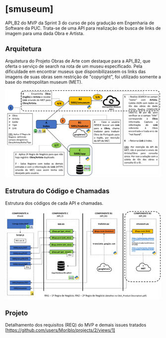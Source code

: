 # [smuseum]
 API_B2 do MVP da Sprint 3 do curso de pós gradução em Engenharia de Software da PUC.
 Trata-se de uma API para realização de busca de links de imagem para uma dada Obra e Artista.

## Arquitetura
Arquitetura do Projeto Obras de Arte com destaque para a API_B2, que oferta o serviço de search na rota de um museu especificado. Pela dificuldade em encontrar museus que disponibilizassem os links das imagens de suas obras sem restrição de "copyright", foi utilizado somente a base do metropolitan museum (MET).

![API_B2](https://github.com/Moriblo/smuseum/blob/main/API_B2.png)

## Estrutura do Código e Chamadas
Estrutura dos códigos de cada API e chamadas.

![COMP_B2](https://github.com/Moriblo/smuseum/blob/main/COMP_B2.png)

## Projeto
Detalhamento dos requisitos (REQ) do MVP e demais issues tratados [https://github.com/users/Moriblo/projects/2/views/1]
